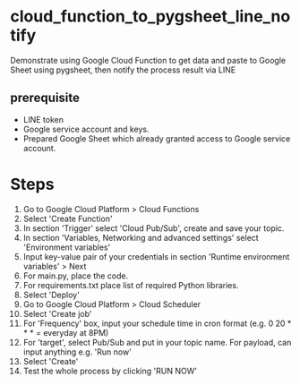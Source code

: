 # cloud_function_to_pygsheet_line_notify
Demonstrate using Google Cloud Function to get data and paste to Google Sheet using pygsheet, then notify the process result via LINE


## prerequisite
- LINE token
- Google service account and keys.
- Prepared Google Sheet which already granted access to Google service account.

# Steps
1. Go to Google Cloud Platform > Cloud Functions
2. Select 'Create Function'
3. In section 'Trigger' select 'Cloud Pub/Sub', create and save your topic.
4. In section 'Variables, Networking and advanced settings' select 'Environment variables'
5. Input key-value pair of your credentials in section 'Runtime environment variables' > Next
6. For main.py, place the code.
7. For requirements.txt place list of required Python libraries.
8. Select 'Deploy'
9. Go to Google Cloud Platform > Cloud Scheduler
10. Select 'Create job'
11. For 'Frequency' box, input your schedule time in cron format (e.g. 0 20 * * * = everyday at 8PM)
12. For 'target', select Pub/Sub and put in your topic name. For payload, can input anything e.g. 'Run now'
13. Select 'Create'
14. Test the whole process by clicking 'RUN NOW'

